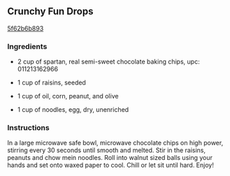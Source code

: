 ## Crunchy Fun Drops

[5f62b6b893](http://allrecipes.com/recipe/crunchy-fun-drops/)

### Ingredients

 - 2 cup of spartan, real semi-sweet chocolate baking chips, upc: 011213162966

 - 1 cup of raisins, seeded

 - 1 cup of oil, corn, peanut, and olive

 - 1 cup of noodles, egg, dry, unenriched

### Instructions

In a large microwave safe bowl, microwave chocolate chips on high power, stirring every 30 seconds until smooth and melted. Stir in the raisins, peanuts and chow mein noodles. Roll into walnut sized balls using your hands and set onto waxed paper to cool. Chill or let sit until hard. Enjoy!